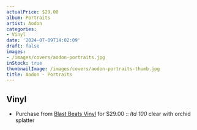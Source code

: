 ```yaml
---
actualPrice: $29.00
album: Portraits
artist: Aodon
categories:
- Vinyl
date: '2024-07-09T14:02:09'
draft: false
images:
- /images/covers/aodon-portraits.jpg
inStock: true
thumbnailImage: /images/covers/aodon-portraits-thumb.jpg
title: Aodon - Portraits
---
```


## Vinyl
* Purchase from [Blast Beats Vinyl](https://blastbeatsvinyl.com/products/aodon-portraits-ltd-100-clear-with-orchid-splatter) for $29.00 :: *ltd 100* clear with orchid splatter
